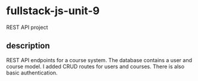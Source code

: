 # fullstack-js-unit-9
REST API project

## description
REST API endpoints for a course system. The database contains a user and course model. I added CRUD routes for users and courses. There is also basic authentication.
